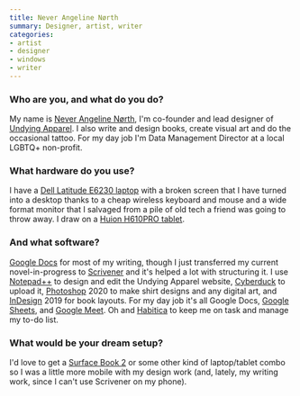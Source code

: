 ```yaml
---
title: Never Angeline Nørth 
summary: Designer, artist, writer 
categories:
- artist
- designer
- windows
- writer
---
```


### Who are you, and what do you do?

My name is [Never Angeline Nørth](https://undying.club/ "Never's website."), I'm co-founder and lead designer of [Undying Apparel](http://apparel.undying.club/ "Never's clothing line."). I also write and design books, create visual art and do the occasional tattoo. For my day job I'm Data Management Director at a local LGBTQ+ non-profit.

### What hardware do you use?

I have a [Dell Latitude E6230 laptop][latitude-e6230] with a broken screen that I have turned into a desktop thanks to a cheap wireless keyboard and mouse and a wide format monitor that I salvaged from a pile of old tech a friend was going to throw away. I draw on a [Huion H610PRO tablet][inspiroy-h610pro].

### And what software?

[Google Docs][google-docs] for most of my writing, though I just transferred my current novel-in-progress to [Scrivener][] and it's helped a lot with structuring it. I use [Notepad++][notepad-plusplus] to design and edit the Undying Apparel website, [Cyberduck][] to upload it, [Photoshop][] 2020 to make shirt designs and any digital art, and [InDesign][] 2019 for book layouts. For my day job it's all Google Docs, [Google Sheets][google-sheets], and [Google Meet][google-meet]. Oh and [Habitica][] to keep me on task and manage my to-do list.

### What would be your dream setup?

I'd love to get a [Surface Book 2][surface-book-2] or some other kind of laptop/tablet combo so I was a little more mobile with my design work (and, lately, my writing work, since I can't use Scrivener on my phone).

[cyberduck]: https://cyberduck.io/ "An FTP/SFTP client."
[google-docs]: https://en.wikipedia.org/wiki/Google_Docs "A web-based office suite."
[google-meet]: https://meet.google.com/ "An enterprise video chat service."
[google-sheets]: https://www.google.com/sheets/about/ "Online spreadsheet software."
[habitica]: https://habitica.com/ "A web-based productivity game."
[indesign]: https://www.adobe.com/products/indesign.html "A desktop/web publishing application."
[inspiroy-h610pro]: https://www.huion.com/pen_tablet/Huion/H610PRO.html<Paste> "A drawing tablet."
[latitude-e6230]: https://www.amazon.com/Dell-Latitude-i7-3520M-Backlit-Keyboard/dp/B00B8TO4CW "A 12.5 inch PC laptop."
[notepad-plusplus]: https://notepad-plus-plus.org/ "A free text/code editor for Windows."
[photoshop]: https://www.adobe.com/products/photoshop.html "A bitmap image editor."
[scrivener]: http://literatureandlatte.com/scrivener.php "A Mac text editor aimed at writers."
[surface-book-2]: https://en.wikipedia.org/wiki/Surface_Book_2 "A 2-in-1 laptop/tablet device."
